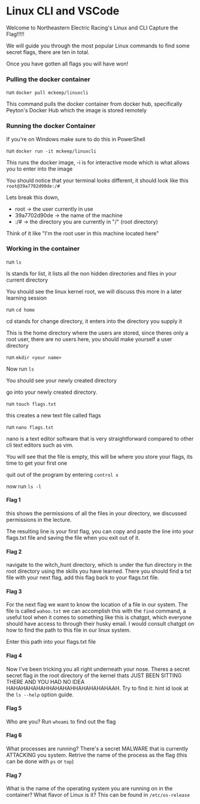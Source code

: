 # Linux CLI and VSCode

Welcome to Northeastern Electric Racing's Linux and CLI Capture the Flag!!!!!

We will guide you through the most popular Linux commands to find some secret flags, there are ten in total.

Once you have gotten all flags you will have won!

### Pulling the docker container

run ```docker pull mckeep/linuxcli```

This command pulls the docker container from docker hub, specifically Peyton's Docker Hub which the image is stored remotely

### Running the docker Container

If you're on Windows make sure to do this in PowerShell

run ```docker run -it mckeep/linuxcli```

This runs the docker image, -i is for interactive mode which is what allows you to enter into the image

You should notice that your terminal looks different, it should look like this ```root@39a7702d90de:/#```

Lets break this down, 
- root -> the user currently in use
- 39a7702d90de -> the name of the machine
- :/# -> the directory you are currently in "/" (root directory)

Think of it like "I'm the root user in this machine located here"

### Working in the container
run ```ls```

ls stands for list, it lists all the non hidden directories and files in your current directory

You should see the linux kernel root, we will discuss this more in a later learning session

run ```cd home```

cd stands for change directory, it enters into the directory you supply it

This is the home directory where the users are stored, since theres only a root user, there are no users here, you should make yourself a user directory

run ```mkdir <your name>```

Now run ```ls```

You should see your newly created directory

go into your newly created directory. 

run ```touch flags.txt```

this creates a new text file called flags

run ```nano flags.txt```

nano is a text editor software that is very straightforward compared to other cli text editors such as vim.

You will see that the file is empty, this will be where you store your flags, its time to get your first one

quit out of the program by entering ```control x```

now run ```ls -l```

#### Flag 1
this shows the permissions of all the files in your directory, we discussed permissions in the lecture.

The resulting line is your first flag, you can copy and paste the line into your flags.txt file and saving the file when you exit out of it. 

#### Flag 2 

navigate to the witch_hunt directory, which is under the fun directory in the root directory using the skills you have learned. There you should find a txt file with your next flag, add this flag back to your flags.txt file. 

#### Flag 3

For the next flag we want to know the location of a file in our system. The file is called ```wahoo.txt``` we can accomplish this with the ```find``` command, a useful tool when it comes to something like this is chatgpt, which everyone should have access to through their husky email. I would consult chatgpt on how to find the path to this file in our linux system.

Enter this path into your flags.txt file

#### Flag 4

Now I've been tricking you all right underneath your nose. Theres a secret secret flag in the root directory of the kernel thats JUST BEEN SITTING THERE AND YOU HAD NO IDEA HAHAHAHAHAHHAHAHAHHAHAHAHAHAAH. Try to find it: hint id look at the ```ls --help``` option guide. 

#### Flag 5

Who are you? Run `whoami` to find out the flag

#### Flag 6

What processes are running? There's a secret MALWARE that is currently ATTACKING you system. Retrive the name of the process as the flag (this can be done with `ps` or `top`)

#### Flag 7

What is the name of the operating system you are running on in the container? What flavor of Linux is it? This can be found in `/etc/os-release`


